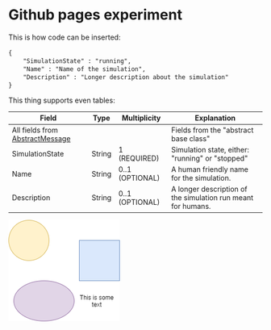 
# Github pages experiment

This is how code can be inserted:

    {
        "SimulationState" : "running",
        "Name" : "Name of the simulation",
        "Description" : "Longer description about the simulation"
    }

This thing supports even tables:

| Field | Type | Multiplicity | Explanation |
| ---- | ---- | ---- | ---- |
| All fields from [AbstractMessage](./Page-1) |  |  | Fields from the "abstract base class" |
| SimulationState | String | 1 (REQUIRED) | Simulation state, either: "running" or "stopped" |
| Name | String | 0..1 (OPTIONAL) | A human friendly name for the simulation. |
| Description | String | 0..1 (OPTIONAL) | A longer description of the simulation run meant for humans. |

![Example figure](images/figure.png)
